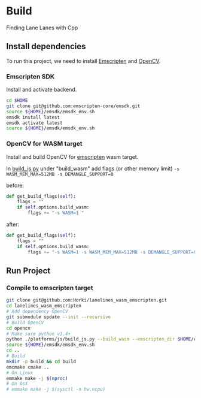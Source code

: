 # Build

Finding Lane Lanes with Cpp

## Install dependencies

To run this project, we need to install [Emscripten](https://emscripten.org/) and [OpenCV](https://opencv.org/).

### Emscripten SDK

Install and activate backend.

```sh
cd $HOME
git clone git@github.com:emscripten-core/emsdk.git
source ${HOME}/emsdk/emsdk_env.sh
emsdk install latest
emsdk activate latest
source ${HOME}/emsdk/emsdk_env.sh
```

### OpenCV for WASM target

Install and build OpenCV for [emscripten](https://github.com/opencv/opencv/tree/master/platforms/js) wasm target.

In [build_js.py](https://github.com/opencv/opencv/blob/master/platforms/js/build_js.py#L171-#L174) under "build_wasm" add flags (or other memory limit) `-s WASM_MEM_MAX=512MB -s DEMANGLE_SUPPORT=0`

before:

```py
def get_build_flags(self):
    flags = ""
    if self.options.build_wasm:
        flags += "-s WASM=1 "
```

after:

```py
def get_build_flags(self):
    flags = ""
    if self.options.build_wasm:
        flags += "-s WASM=1 -s WASM_MEM_MAX=512MB -s DEMANGLE_SUPPORT=0 "
```

## Run Project

### Compile to emscripten target

```sh
git clone git@github.com:Horki/lanelines_wasm_emscripten.git
cd lanelines_wasm_emscripten
# Add dependency OpenCV
git submodule update --init --recursive
# Build OpenCV
cd opencv
# Make sure python v3.4+
python ./platforms/js/build_js.py --build_wasm --emscripten_dir $HOME/emsdk/fastcomp/emscripten build_wasm
source ${HOME}/emsdk/emsdk_env.sh
cd ..
# Build
mkdir -p build && cd build
emcmake cmake ..
# On Linux
emmake make -j $(nproc)
# On OsX
# emmake make -j $(sysctl -n hw.ncpu)
```
